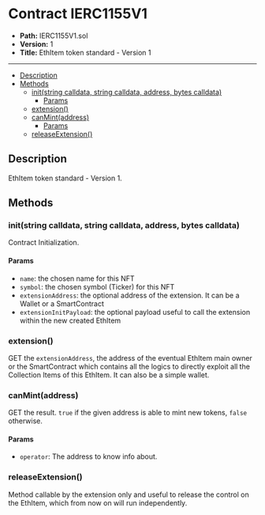 # Contract IERC1155V1

* **Path:** IERC1155V1.sol
* **Version:** 1
* **Title:** EthItem token standard - Version 1

---

- [Description](#description)
- [Methods](#methods)
  - [init(string calldata, string calldata, address, bytes calldata)](#initstring-calldata-string-calldata-address-bytes-calldata)
    - [Params](#params)
  - [extension()](#extension)
  - [canMint(address)](#canmintaddress)
    - [Params](#params-1)
  - [releaseExtension()](#releaseextension)

## Description

EthItem token standard - Version 1.

## Methods

### init(string calldata, string calldata, address, bytes calldata)

Contract Initialization.

#### Params

- `name`: the chosen name for this NFT
- `symbol`: the chosen symbol (Ticker) for this NFT
- `extensionAddress`: the optional address of the extension. It can be a Wallet or a SmartContract
- `extensionInitPayload`: the optional payload useful to call the extension within the new created EthItem

### extension()

GET the `extensionAddress`, the address of the eventual EthItem main owner or the SmartContract which contains all the logics to directly exploit all the Collection Items of this EthItem. It can also be a simple wallet.

### canMint(address)

GET the result. `true` if the given address is able to mint new tokens, `false` otherwise.

#### Params

- `operator`: The address to know info about.

### releaseExtension()

Method callable by the extension only and useful to release the control on the EthItem, which from now on will run independently.
